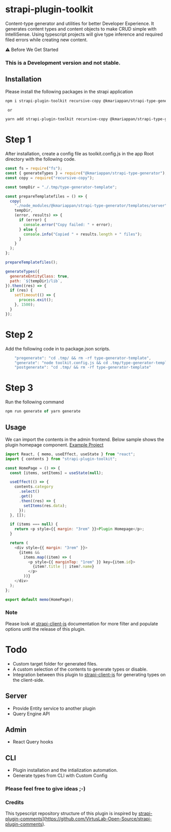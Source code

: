 # strapi-plugin-toolkit

Content-type generator and utilities for better Developer Experience.
It generates content types and content objects to make CRUD simple with IntelliSense.
Using typescript projects will give type inference and required filed errors while creating new content.


⚠️ Before We Get Started
### This is a Development version and not stable.

## Installation

Please install the following packages in the strapi application

```bash
npm i strapi-plugin-toolkit recursive-copy @kmariappan/strapi-type-generator copyfiles typescript

 or

yarn add strapi-plugin-toolkit recursive-copy @kmariappan/strapi-type-generator copyfiles typescript
```

# Step 1
After installation, create a config file as toolkit.config.js in the app Root directory with the following code.

```js
const fs = require("fs");
const { generateTypes } = require("@kmariappan/strapi-type-generator");
const copy = require("recursive-copy");

const tempDir = "./.tmp/type-generator-template";

const prepareTemplatefiles = () => {
  copy(
    "./node_modules/@kmariappan/strapi-type-generator/templates/server",
    tempDir,
    (error, results) => {
      if (error) {
        console.error("Copy failed: " + error);
      } else {
        console.info("Copied " + results.length + " files");
      }
    }
  );
};

prepareTemplatefiles();

generateTypes({
  generateEntityClass: true,
  path: `${tempDir}/lib`,
}).then((res) => {
  if (res) {
    setTimeout(() => {
      process.exit();
    }, 1500);
  }
});
```

# Step 2

Add the following code in to package.json scripts.

```js
    "pregenerate": "cd .tmp/ && rm -rf type-generator-template",
    "generate": "node toolkit.config.js && cd .tmp/type-generator-template && tsc",
    "postgenerate": "cd .tmp/ && rm -rf type-generator-template"
```

# Step 3

Run the following command 

```js
npm run generate of yarn generate
```


## Usage

We can import the contents in the admin frontend. Below sample shows the plugin homepage component. 
[Example Project](https://github.com/kmariappan/strapi-plugin-toolkit-example)

```js
import React, { memo, useEffect, useState } from "react";
import { contents } from "strapi-plugin-toolkit";

const HomePage = () => {
  const [items, setItems] = useState(null);

  useEffect(() => {
    contents.category
      .select()
      .get()
      .then((res) => {
        setItems(res.data);
      });
  }, []);

  if (items === null) {
    return <p style={{ margin: "3rem" }}>Plugin Homepage</p>;
  }

  return (
    <div style={{ margin: "3rem" }}>
      {items &&
        items.map((item) => (
          <p style={{ marginTop: "1rem" }} key={item.id}>
            {item?.title || item?.name}
          </p>
        ))}
    </div>
  );
};

export default memo(HomePage);
```

### Note
Please look at [strapi-client-js](https://github.com/kmariappan/strapi-client-js) documentation for more filter and populate options until the release of this plugin.

# Todo

- Custom target folder for generated files.
- A custom selection of the contents to generate types or disable. 
- Integration between this plugin to [strapi-client-js](https://github.com/kmariappan/strapi-client-js) for generating types on the client-side.
## Server
- Provide Entity service to another plugin
- Query Engine API

## Admin
- React Query hooks

## CLI
- Plugin installation and the intialization automation.
- Generate types from CLI with Custom Config



### Please feel free to give ideas ;-)

### Credits
This typescript repository structure of this plugin is inspired by [strapi-plugin-comments](https://github.com/VirtusLab-Open-Source/strapi-plugin-comments)](https://github.com/VirtusLab-Open-Source/strapi-plugin-comments).